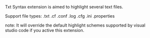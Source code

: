 Txt Syntax extension is aimed to highlight several text files.

Support file types:
.txt
.cf
.conf
.log
.cfg
.ini
.properties

note: It will override the default highlight schemes supported by visual studio code if you active this extension.
